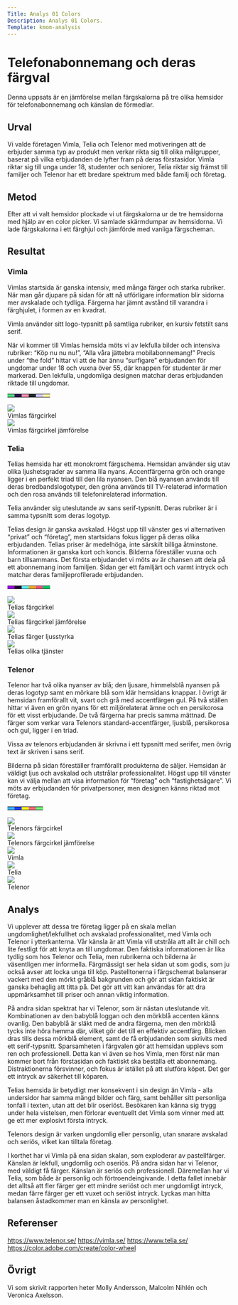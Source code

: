 ```yaml
---
Title: Analys 01 Colors
Description: Analys 01 Colors.
Template: kmom-analysis
---
```


Telefonabonnemang och deras färgval
=======================

Denna uppsats är en jämförelse mellan färgskalorna på tre olika hemsidor för telefonabonnemang och känslan de förmedlar.

Urval
-----------------------

Vi valde företagen Vimla, Telia och Telenor med motiveringen att de erbjuder samma typ av produkt men verkar rikta sig till olika målgrupper, baserat på vilka erbjudanden de lyfter fram på deras förstasidor. Vimla riktar sig till unga under 18, studenter och seniorer, Telia riktar sig främst till familjer och Telenor har ett bredare spektrum med både familj och företag.

Metod
-----------------------

Efter att vi valt hemsidor plockade vi ut färgskalorna ur de tre hemsidorna med hjälp av en color picker. Vi samlade skärmdumpar av hemsidorna. Vi lade färgskalorna i ett färghjul och jämförde med vanliga färgscheman.


Resultat
-----------------------

### Vimla

Vimlas startsida är ganska intensiv, med många färger och starka rubriker. När man går djupare på sidan för att nå utförligare information blir sidorna mer avskalade och tydliga. Färgerna har jämnt avstånd till varandra i färghjulet, i formen av en kvadrat.

Vimla använder sitt logo-typsnitt på samtliga rubriker, en kursiv fetstilt sans serif.

När vi kommer till Vimlas hemsida möts vi av lekfulla bilder och intensiva rubriker: “Köp nu nu nu!”, “Alla våra jättebra mobilabonnemang!” Precis under “the fold” hittar vi att de har ännu “surfigare” erbjudanden för ungdomar under 18 och vuxna över 55, där knappen för studenter är mer markerad. Den lekfulla, ungdomliga designen matchar deras erbjudanden riktade till ungdomar.

<table class="swatch-table">
 <tr>
   <td style="background-color: #4CD47C"></td>
   <td style="background-color: #2a0c50"></td>
   <td style="background-color: #f48bad"></td>
   <td style="background-color: #1e242a"></td>
   <td style="background-color: #cec6ff"></td>
   <td style="background-color: #fdf2a0"></td>
 </tr>
</table>

<div class="image-wrapper is-small">
    <a href="%base_url%/image/analysis/kmom04/vimla-color-circle.jpg" target="_blank">
        <img src="%base_url%/image/analysis/kmom04/vimla-color-circle.jpg">
    </a>
    <div class="image-text">Vimlas färgcirkel</div>
</div>
<div class="image-wrapper is-small">
    <a href="%base_url%/image/analysis/kmom04/vimla-color-circle-comparison.jpg" target="_blank">
        <img src="%base_url%/image/analysis/kmom04/vimla-color-circle-comparison.jpg">
    </a>
    <div class="image-text">Vimlas färgcirkel jämförelse</div>
</div>

### Telia

Telias hemsida har ett monokromt färgschema. Hemsidan använder sig utav olika ljushetsgrader av samma lila nyans. Accentfärgerna grön och orange ligger i en perfekt triad till den lila nyansen. Den blå nyansen används till deras bredbandslogotyper, den gröna används till TV-relaterad information och den rosa används till telefonirelaterad information.

Telia använder sig uteslutande av sans serif-typsnitt. Deras rubriker är i samma typsnitt som deras logotyp.

Telias design är ganska avskalad. Högst upp till vänster ges vi alternativen “privat” och “företag”, men startsidans fokus ligger på deras olika erbjudanden. Telias priser är medelhöga, inte särskilt billiga åtminstone. Informationen är ganska kort och koncis. Bilderna föreställer vuxna och barn tillsammans. Det första erbjudandet vi möts av är chansen att dela på ett abonnemang inom familjen. Sidan ger ett familjärt och varmt intryck och matchar deras familjeprofilerade erbjudanden.

<table class="swatch-table">
 <tr>
   <td style="background-color: #9909e3"></td>
   <td style="background-color: #1f012f"></td>
   <td style="background-color: #57ffff"></td>
   <td style="background-color: #f8ab29"></td>
   <td style="background-color: #f5547e"></td>
   <td style="background-color: #00CC66"></td>
 </tr>
</table>

<div class="image-wrapper is-small">
    <a href="%base_url%/image/analysis/kmom04/telia-color-circle.jpg" target="_blank">
        <img src="%base_url%/image/analysis/kmom04/telia-color-circle.jpg">
    </a>
    <div class="image-text">Telias färgcirkel</div>
</div>
<div class="image-wrapper is-small">
    <a href="%base_url%/image/analysis/kmom04/telia-color-circle-comparison.jpg" target="_blank">
        <img src="%base_url%/image/analysis/kmom04/telia-color-circle-comparison.jpg">
    </a>
    <div class="image-text">Telias färgcirkel jämförelse</div>
</div>

<div class="image-wrapper">
    <a href="%base_url%/image/analysis/kmom04/telia-color-lightness.jpg" target="_blank">
        <img src="%base_url%/image/analysis/kmom04/telia-color-lightness.jpg">
    </a>
    <div class="image-text">Telias färger ljusstyrka</div>
</div>

<div class="image-wrapper">
    <a href="%base_url%/image/analysis/kmom04/telia-services.jpg" target="_blank">
        <img src="%base_url%/image/analysis/kmom04/telia-services.jpg">
    </a>
    <div class="image-text">Telias olika tjänster</div>
</div>

### Telenor

Telenor har två olika nyanser av blå; den ljusare, himmelsblå nyansen på deras logotyp samt en mörkare blå som klär hemsidans knappar. I övrigt är hemsidan framförallt vit, svart och grå med accentfärgen gul. På två ställen hittar vi även en grön nyans för ett miljörelaterat ämne och en persikorosa för ett visst erbjudande. De två färgerna har precis samma mättnad. De färger som verkar vara Telenors standard-accentfärger, ljusblå, persikorosa och gul, ligger i en triad. 

Vissa av telenors erbjudanden är skrivna i ett typsnitt med serifer, men övrig text är skriven i sans serif.

Bilderna på sidan föreställer framförallt produkterna de säljer. Hemsidan är väldigt ljus och avskalad och utstrålar professionalitet. Högst upp till vänster kan vi välja mellan att visa information för “företag” och “fastighetsägare”. Vi möts av erbjudanden för privatpersoner, men designen känns riktad mot företag.

<table class="swatch-table">
 <tr>
   <td style="background-color: #3cacfb"></td>
   <td style="background-color: #1f3af4"></td>
   <td style="background-color: #fdf31a"></td>
   <td style="background-color: #f6697a"></td>
   <td style="background-color: #6bef72"></td>
 </tr>
</table>

<div class="image-wrapper is-small">
    <a href="%base_url%/image/analysis/kmom04/telenor-color-circle.jpg" target="_blank">
        <img src="%base_url%/image/analysis/kmom04/telenor-color-circle.jpg">
    </a>
    <div class="image-text">Telenors färgcirkel</div>
</div>
<div class="image-wrapper is-small">
    <a href="%base_url%/image/analysis/kmom04/telenor-color-circle-comparison.jpg" target="_blank">
        <img src="%base_url%/image/analysis/kmom04/telenor-color-circle-comparison.jpg">
    </a>
    <div class="image-text">Telenors färgcirkel jämförelse</div>
</div>


<div class="image-wrapper is-third">
    <a href="%base_url%/image/analysis/kmom04/vimla-fullscreen.jpg" target="_blank">
        <img src="%base_url%/image/analysis/kmom04/vimla-fullscreen.jpg">
    </a>
    <div class="image-text">Vimla</div>
</div>
<div class="image-wrapper is-third">
    <a href="%base_url%/image/analysis/kmom04/telia-fullscreen.jpg" target="_blank">
        <img src="%base_url%/image/analysis/kmom04/telia-fullscreen.jpg">
    </a>
    <div class="image-text">Telia</div>
</div>
<div class="image-wrapper is-third">
    <a href="%base_url%/image/analysis/kmom04/telenor-fullscreen.jpg" target="_blank">
        <img src="%base_url%/image/analysis/kmom04/telenor-fullscreen.jpg">
    </a>
    <div class="image-text">Telenor</div>
</div>

Analys
-----------------------

Vi upplever att dessa tre företag ligger på en skala mellan ungdomlighet/lekfullhet och avskalad professionalitet, med Vimla och Telenor i ytterkanterna. Vår känsla är att Vimla vill utstråla att allt är chill och lite festligt för att knyta an till ungdomar. Den faktiska informationen är lika tydlig som hos Telenor och Telia, men rubrikerna och bilderna är väsentligen mer informella. Färgmässigt ser hela sidan ut som godis, som ju också avser att locka unga till köp. Pastelltonerna i färgschemat balanserar vackert med den mörkt gråblå bakgrunden och gör att sidan faktiskt är ganska behaglig att titta på. Det gör att vitt kan användas för att dra uppmärksamhet till priser och annan viktig information.

På andra sidan spektrat har vi Telenor, som är nästan uteslutande vit. Kombinationen av den babyblå loggan och den mörkblå accenten känns ovanlig. Den babyblå är släkt med de andra färgerna, men den mörkblå tycks inte höra hemma där, vilket gör det till en effektiv accentfärg. Blicken dras tills dessa mörkblå element, samt de få erbjudanden som skrivits med ett serif-typsnitt. Sparsamheten i färgvalen gör att hemsidan upplevs som ren och professionell. Detta kan vi även se hos Vimla, men först när man kommer bort från förstasidan och faktiskt ska beställa ett abonnemang. Distraktionerna försvinner, och fokus är istället på att slutföra köpet. Det ger ett intryck av säkerhet till köparen.

Telias hemsida är betydligt mer konsekvent i sin design än Vimla - alla undersidor har samma mängd bilder och färg, samt behåller sitt personliga tonfall i texten, utan att det blir oseriöst. Besökaren kan känna sig trygg under hela vistelsen, men förlorar eventuellt det Vimla som vinner med att ge ett mer explosivt första intryck. 

Telenors design är varken ungdomlig eller personlig, utan snarare avskalad och seriös, vilket kan tilltala företag. 

I korthet har vi Vimla på ena sidan skalan, som exploderar av pastellfärger. Känslan är lekfull, ungdomlig och oseriös. På andra sidan har vi Telenor, med väldigt få färger. Känslan är seriös och professionell. Däremellan har vi Telia, som både är personlig och förtroendeingivande. I detta fallet innebär det alltså att fler färger ger ett mindre seriöst och mer ungdomligt intryck, medan färre färger ger ett vuxet och seriöst intryck. Lyckas man hitta balansen åstadkommer man en känsla av personlighet.

Referenser
-----------------------

https://www.telenor.se/
https://vimla.se/
https://www.telia.se/ 
https://color.adobe.com/create/color-wheel


Övrigt
-----------------------

Vi som skrivit rapporten heter Molly Andersson, Malcolm Nihlén och Veronica Axelsson.
